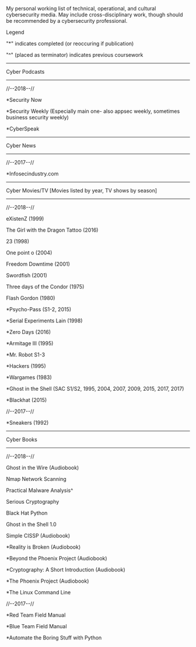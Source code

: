My personal working list of technical, operational, and cultural cybersecurity media. May include cross-disciplinary work, though should be recommended by a cybersecurity professional.

Legend

"*" indicates completed (or reoccuring if publication)

"^" (placed as terminator) indicates previous coursework 

------------------

Cyber Podcasts

------------------

//--2018--// 

*Security Now

*Security Weekly (Especially main one- also appsec weekly, sometimes business security weekly)

*CyberSpeak

------------------

Cyber News

------------------

//--2017--//

*Infosecindustry.com

------------------

Cyber Movies/TV [Movies listed by year, TV shows by season]

------------------

//--2018--//

eXistenZ (1999)

The Girl with the Dragon Tattoo (2016)

23 (1998)

One point o (2004)

Freedom Downtime (2001)

Swordfish (2001)

Three days of the Condor (1975)

Flash Gordon (1980)

*Psycho-Pass (S1-2, 2015)

*Serial Experiments Lain (1998)

*Zero Days (2016)

*Armitage III (1995)

*Mr. Robot S1-3

*Hackers (1995)

*Wargames (1983)

*Ghost in the Shell (SAC S1/S2, 1995, 2004, 2007, 2009, 2015, 2017, 2017)

*Blackhat (2015)

//--2017--//

*Sneakers (1992)

------------------

Cyber Books

------------------

//--2018--//

Ghost in the Wire (Audiobook)

Nmap Network Scanning

Practical Malware Analysis^

Serious Cryptography

Black Hat Python

Ghost in the Shell 1.0

Simple CISSP (Audiobook)

*Reality is Broken (Audiobook)

*Beyond the Phoenix Project (Audiobook)

*Cryptography: A Short Introduction (Audiobook)

*The Phoenix Project (Audiobook)

*The Linux Command Line

//--2017--//

*Red Team Field Manual

*Blue Team Field Manual

*Automate the Boring Stuff with Python
